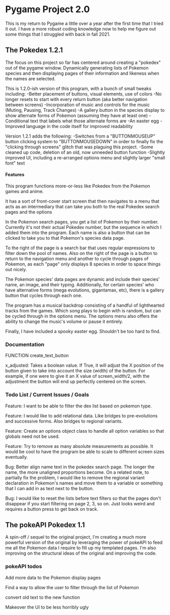# Pygame Project 2.0

This is my return to Pygame a little over a year after the first time that I tried it out. I have a more robust coding 
knowledge now to help me figure out some things that I struggled with back in fall 2021. 

## The Pokedex 1.2.1

The focus on this project so far has centered around creating a "pokedex" out of the pygame window. Dynamically 
generating lists of Pokemon species and then displaying pages of their information and likeness when the names are
selected.

This is 1.2.0-ish version of this program, with a bunch of small tweaks including:
    -Better placement of buttons, visual elements, use of colors
    -No longer resets to start with every return button (aka better navigation between screens)
    -Incorporation of music and controls for the music (Muting, Pausing, Track Changes)
    -A gallery button in the species display to show alternate forms of Pokemon (assuming they have at least one)
    -Conditional text that labels what those alternate forms are
    -An easter egg 
    -Improved language in the code itself for improved readability

Version 1.2.1 adds the following:
    -Switches from a "BUTTONMOUSEUP" button clicking system to "BUTTONMOUSEDOWN" in order to finally fix the 
    "clicking through screens" glitch that was plaguing this project. 
    -Some cleaned up code, deletion of an old, now unneeded button function
    -Slightly improved UI, including a re-arranged options menu and slightly larger "small font" text

#### Features

This program functions more-or-less like Pokedex from the Pokemon games and anime. 

It has a sort of front-cover start screen that then navigates to a menu that acts as an intermediary that can take
you both to the real Pokedex search pages and the options

In the Pokemon search pages, you get a list of Pokemon by their number. Currently it's not their actual Pokedex number,
but the sequence in which I added them into the program. Each name is also a button that can be clicked to take you
to that Pokemon's species data page. 

To the right of the page is a search bar that uses regular expressions to filter down the pool of names. Also on the
right of the page is a button to return to the navigation menu and another to cycle through pages of Pokemon, as each
"page" only displays 8 species in order to space things out nicely. 

The Pokemon species' data pages are dynamic and include their species' name, an image, and their typing. Additionally,
for certain species' who have alternative forms (mega evolutions, gigantamax, etc), there is a gallery button that 
cycles through each one. 

The program has a musical backdrop consisting of a handful of lighthearted tracks from the games. Which song plays 
to begin with is random, but can be cycled through in the options menu. The options menu also offers the ability to
change the music's volume or pause it entirely.

Finally, I have included a spooky easter egg. Shouldn't be too hard to find.

### Documentation

FUNCTION create_text_button

x_adjusted: Takes a boolean value. If True, it will adjust the X position of the button given to take into account
the size (width) of the button. For example, if one were to give it an X value of screen_width/2, with the adjustment
the button will end up perfectly centered on the screen. 

### Todo List / Current Issues / Goals

Feature: I want to be able to filter the dex list based on pokemon type.

Feature: I would like to add relational data. Like bridges to pre-evolutions and successive forms. Also bridges to 
regional variants.

Feature: Create an options object class to handle all option variables so that globals need not be used.

Feature: Try to remove as many absolute measurements as possible. It would be cool to have the program be able to scale
to different screen sizes eventually. 


Bug: Better align name text in the pokedex search page. The longer the name, the more unaligned proportions become.
On a related note, to partially fix the problem, I would like to remove the regional variant declaration in Pokemon's
names and move them to a variable or something that I can add in as text next to the button. 

Bug: I would like to reset the lists before text filters so that the pages don't disappear if you start filtering on
page 2, 3, so on. Just looks weird and requires a button press to get back on track.

## The pokeAPI Pokedex 1.1

A spin-off / sequel to the original project, I'm creating a much more powerful version of the original by leveraging
the power of pokeAPI to feed me all the Pokemon data I require to fill up my templated pages. I'm also improving on
the structural ideas of the original and improving the code. 

### pokeAPI todos

Add more data to the Pokemon display pages

Find a way to allow the user to filter through the list of Pokemon

convert old text to the new function

Makeover the UI to be less horribly ugly

